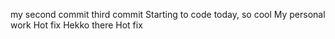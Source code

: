  my second commit 
 third commit
Starting to code today, so cool
My personal work
Hot fix
Hekko there
Hot fix 
